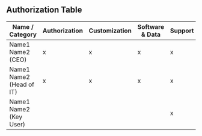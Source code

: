 



## Authorization Table

| Name / Category          | Authorization | Customization | Software & Data | Support |
| ------------------------ | ------------- | ------------- | --------------- | ------- |
| Name1 Name2 (CEO)        | x             | x             | x               | x       |
| Name1 Name2 (Head of IT) | x             | x             | x               | x       |
| Name1 Name2 (Key User)   |               |               |                 | x       |

